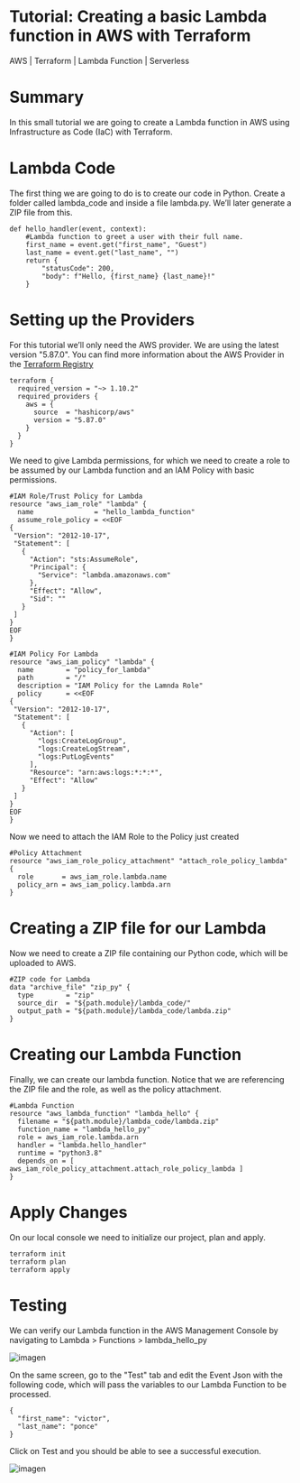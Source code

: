 # Tutorial: Creating a basic Lambda function in AWS with Terraform
AWS | Terraform | Lambda Function | Serverless

# Summary
In this small tutorial we are going to create a Lambda function in AWS using Infrastructure as Code (IaC) with Terraform.

# Lambda Code

The first thing we are going to do is to create our code in Python. Create a folder called lambda_code and inside a file lambda.py. We’ll later generate a ZIP file from this. 

```
def hello_handler(event, context):
    #Lambda function to greet a user with their full name.
    first_name = event.get("first_name", "Guest")
    last_name = event.get("last_name", "")
    return {
        "statusCode": 200,
        "body": f"Hello, {first_name} {last_name}!"
    }
```

# Setting up the Providers

For this tutorial we’ll only need the AWS provider. We are using the latest version "5.87.0".
You can find more information about the AWS Provider in the [Terraform Registry](https://registry.terraform.io/providers/hashicorp/aws/latest)

```
terraform {
  required_version = "~> 1.10.2"
  required_providers {
    aws = {
      source  = "hashicorp/aws"
      version = "5.87.0"
    }
  }
}
```

We need to give Lambda permissions, for which we need to create a role to be assumed by our Lambda function and an IAM Policy with basic permissions. 

```
#IAM Role/Trust Policy for Lambda
resource "aws_iam_role" "lambda" {
  name               = "hello_lambda_function"
  assume_role_policy = <<EOF
{
 "Version": "2012-10-17",
 "Statement": [
   {
     "Action": "sts:AssumeRole",
     "Principal": {
       "Service": "lambda.amazonaws.com"
     },
     "Effect": "Allow",
     "Sid": ""
   }
 ]
}
EOF
}

#IAM Policy For Lambda
resource "aws_iam_policy" "lambda" {
  name        = "policy_for_lambda"
  path        = "/"
  description = "IAM Policy for the Lamnda Role"
  policy      = <<EOF
{
 "Version": "2012-10-17",
 "Statement": [
   {
     "Action": [
       "logs:CreateLogGroup",
       "logs:CreateLogStream",
       "logs:PutLogEvents"
     ],
     "Resource": "arn:aws:logs:*:*:*",
     "Effect": "Allow"
   }
 ]
}
EOF
}
```

Now we need to attach the IAM Role to the Policy just created

```
#Policy Attachment 
resource "aws_iam_role_policy_attachment" "attach_role_policy_lambda" {
  role       = aws_iam_role.lambda.name
  policy_arn = aws_iam_policy.lambda.arn
}
```

# Creating a ZIP file for our Lambda

Now we need to create a ZIP file containing our Python code, which will be uploaded to AWS. 

```
#ZIP code for Lambda
data "archive_file" "zip_py" {
  type        = "zip"
  source_dir  = "${path.module}/lambda_code/"
  output_path = "${path.module}/lambda_code/lambda.zip"
}
```
# Creating our Lambda Function

Finally, we can create our lambda function. Notice that we are referencing the ZIP file and the role, as well as the policy attachment. 

```
#Lambda Function
resource "aws_lambda_function" "lambda_hello" {
  filename = "${path.module}/lambda_code/lambda.zip"
  function_name = "lambda_hello_py"
  role = aws_iam_role.lambda.arn
  handler = "lambda.hello_handler"
  runtime = "python3.8"
  depends_on = [ aws_iam_role_policy_attachment.attach_role_policy_lambda ]
}
```
# Apply Changes

On our local console we need to initialize our project, plan and apply. 

```
terraform init
terraform plan
terraform apply 
```

# Testing

We can verify our Lambda function in the AWS Management Console by navigating to Lambda > Functions > lambda_hello_py

![imagen](https://github.com/user-attachments/assets/dfd7fb5c-e672-4be0-be4c-b770bca6eaee)

On the same screen, go to the "Test" tab and edit the Event Json with the following code, which will pass the variables to our Lambda Function to be processed. 

```
{
  "first_name": "victor",
  "last_name": "ponce"
}
```

Click on Test and you should be able to see a successful execution. 

![imagen](https://github.com/user-attachments/assets/a8d4dc16-186a-4112-87be-a550cb4700cf)



